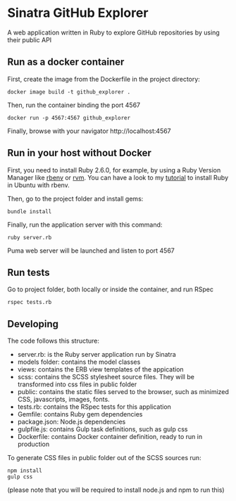 # Sinatra GitHub Explorer
A web application written in Ruby to explore GitHub repositories by using their public API

## Run as a docker container

First, create the image from the Dockerfile in the project directory:
```
docker image build -t github_explorer .
```

Then, run the container binding the port 4567
```
docker run -p 4567:4567 github_explorer
```

Finally, browse with your navigator http://localhost:4567

## Run in your host without Docker

First, you need to install Ruby 2.6.0, for example, by using a Ruby Version Manager like 
[rbenv](https://github.com/rbenv/rbenv) or [rvm](https://github.com/rvm/rvm). You can have
a look to my [tutorial](https://github.com/davidverdu/rails_tutorial/tree/master/01_install_ruby) to
install Ruby in Ubuntu with rbenv.

Then, go to the project folder and install gems:
```
bundle install
```

Finally, run the application server with this command:
```
ruby server.rb
```

Puma web server will be launched and listen to port 4567

## Run tests

Go to project folder, both locally or inside the container, and run RSpec
```
rspec tests.rb
```
## Developing

The code follows this structure:

* server.rb: is the Ruby server application run by Sinatra
* models folder: contains the model classes
* views: contains the ERB view templates of the appication
* scss: contains the SCSS stylesheet source files. They will be transformed into css files in public folder
* public: contains the static files served to the browser, such as minimized CSS, javascripts, images, fonts.
* tests.rb: contains the RSpec tests for this application
* Gemfile: contains Ruby gem dependencies
* package.json: Node.js dependencies
* gulpfile.js: contains Gulp task definitions, such as gulp css
* Dockerfile: contains Docker container definition, ready to run in production

To generate CSS files in public folder out of the SCSS sources run:
```
npm install
gulp css
```
(please note that you will be required to install node.js and npm to run this)
